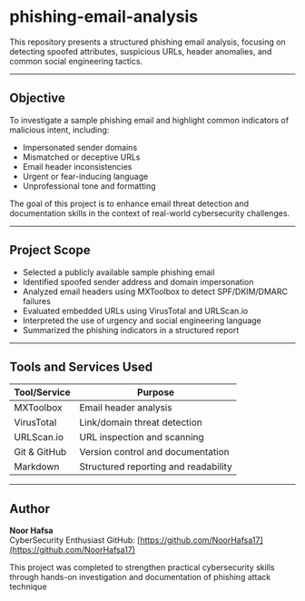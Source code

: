 # phishing-email-analysis

This repository presents a structured phishing email analysis, focusing on detecting spoofed attributes, suspicious URLs, header anomalies, and common social engineering tactics.

---

## Objective

To investigate a sample phishing email and highlight common indicators of malicious intent, including:

- Impersonated sender domains
- Mismatched or deceptive URLs
- Email header inconsistencies
- Urgent or fear-inducing language
- Unprofessional tone and formatting

The goal of this project is to enhance email threat detection and documentation skills in the context of real-world cybersecurity challenges.

---

## Project Scope

- Selected a publicly available sample phishing email
- Identified spoofed sender address and domain impersonation
- Analyzed email headers using MXToolbox to detect SPF/DKIM/DMARC failures
- Evaluated embedded URLs using VirusTotal and URLScan.io
- Interpreted the use of urgency and social engineering language
- Summarized the phishing indicators in a structured report

---

## Tools and Services Used

| Tool/Service         | Purpose                                |
|----------------------|----------------------------------------|
| MXToolbox            | Email header analysis                  |
| VirusTotal           | Link/domain threat detection           |
| URLScan.io           | URL inspection and scanning            |
| Git & GitHub         | Version control and documentation      |
| Markdown             | Structured reporting and readability   |

---

## Author

**Noor Hafsa**  
CyberSecurity Enthusiast
GitHub: [https://github.com/NoorHafsa17](https://github.com/NoorHafsa17)

This project was completed to strengthen practical cybersecurity skills through hands-on investigation and documentation of phishing attack technique 
